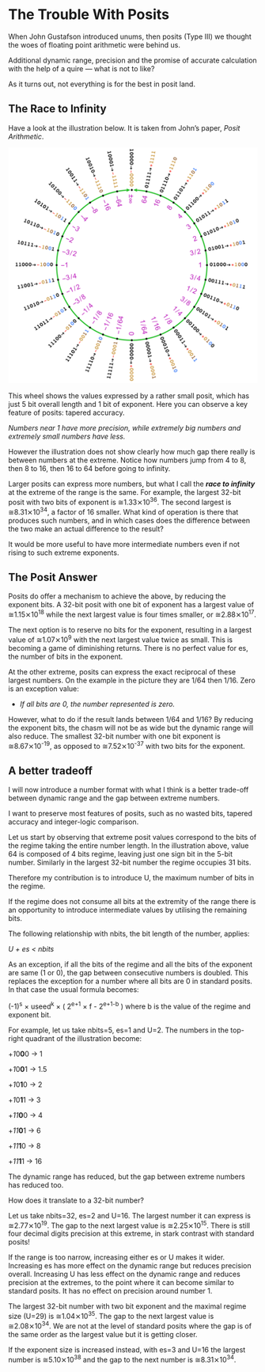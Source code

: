 # The Trouble With Posits

When John Gustafson introduced unums, then posits (Type III) we thought the woes of floating point arithmetic were behind us.

Additional dynamic range, precision and the promise of accurate calculation with the help of a quire — what is not to like?

As it turns out, not everything is for the best in posit land.

## The Race to Infinity

Have a look at the illustration below. It is taken from John’s paper, _Posit Arithmetic_.

![Number wheel](https://github.com/jido/race-to-infinity/raw/master/Screen%20Shot%202018-07-08%20at%2017.08.26.png)

This wheel shows the values expressed by a rather small posit, which has just 5 bit overall length and 1 bit 
of exponent. Here you can observe a key feature of posits: tapered accuracy.

_Numbers near 1 have more precision, while extremely big numbers and extremely small numbers have less._

However the illustration does not show clearly how much gap there really is between numbers at the extreme. 
Notice how numbers jump from 4 to 8, then 8 to 16, then 16 to 64 before going to infinity.

Larger posits can express more numbers, but what I call the _**race to infinity**_ at the extreme of the 
range is the same. For example, the largest 32-bit posit with two bits of exponent is ≅1.33⨯10<sup>36</sup>. The second 
largest is ≅8.31⨯10<sup>34</sup>, a factor of 16 smaller. What kind of operation is there that produces such numbers, 
and in which cases does the difference between the two make an actual difference to the result?

It would be more useful to have more intermediate numbers even if not rising to such extreme exponents.

## The Posit Answer

Posits do offer a mechanism to achieve the above, by reducing the exponent bits. A 32-bit posit with one bit 
of exponent has a largest value of ≅1.15⨯10<sup>18</sup> while the next largest value is four times smaller, or 
≅2.88⨯10<sup>17</sup>. 

The next option is to reserve no bits for the exponent, resulting in a largest value of ≅1.07⨯10<sup>9</sup> 
with the next largest value twice as small. This is becoming a game of diminishing returns. There is no perfect 
  value for es, the number of bits in the exponent.

At the other extreme, posits can express the exact reciprocal of these largest numbers. On the example in the 
picture they are 1/64 then 1/16. Zero is an exception value:

* _If all bits are 0, the number represented is zero._

However, what to do if the result lands between 1/64 and 1/16? By reducing the exponent bits, the chasm will not 
be as wide but the dynamic range will also reduce. The smallest 32-bit number with one bit exponent is 
≅8.67⨯10<sup>-19</sup>, as opposed to ≅7.52⨯10<sup>-37</sup> with two bits for the exponent.

## A better tradeoff

I will now introduce a number format with what I think is a better trade-off between dynamic range and the gap 
between extreme numbers.

I want to preserve most features of posits, such as no wasted bits, tapered accuracy and integer-logic comparison.

Let us start by observing that extreme posit values correspond to the bits of the regime taking the entire 
number length. In the illustration above, value 64 is composed of 4 bits regime, leaving just one sign bit in 
the 5-bit number. Similarly in the largest 32-bit number the regime occupies 31 bits.

Therefore my contribution is to introduce U, the maximum number of bits in the regime.

If the regime does not consume all bits at the extremity of the range there is an opportunity to introduce 
intermediate values by utilising the remaining bits.

The following relationship with nbits, the bit length of the number, applies:

_U + es < nbits_

As an exception, if all the bits of the regime and all the bits of the exponent are same (1 or 0), the gap 
between consecutive numbers is doubled. This replaces the exception for a number where all bits are 0 in 
standard posits. In that case the usual formula becomes:

(-1)<sup>s</sup> × useed<sup>k</sup> × ( 2<sup>e+1</sup> × f - 2<sup>e+1-b</sup> ) where b is the value of 
  the regime and exponent bit.

For example, let us take nbits=5, es=1 and U=2. The numbers in the top-right quadrant of the illustration become:

+<i style=“color:orange;”>1</i>0<b style=“color:blue;”>0</b>0 → 1

+<i style=“color:orange;”>1</i>0<b style=“color:blue;”>0</b>1 → 1.5

+<i style=“color:orange;”>1</i>0<b style=“color:blue;”>1</b>0 → 2

+<i style=“color:orange;”>1</i>0<b style=“color:blue;”>1</b>1 → 3

+<i style=“color:orange;”>11</i><b style=“color:blue;”>0</b>0 → 4

+<i style=“color:orange;”>11</i><b style=“color:blue;”>0</b>1 → 6

+<i style=“color:orange;”>11</i><b style=“color:blue;”>1</b>0 → 8

+<i style=“color:orange;”>11</i><b style=“color:blue;”>1</b>1 → 16

The dynamic range has reduced, but the gap between extreme numbers has reduced too.

How does it translate to a 32-bit number?

Let us take nbits=32, es=2 and U=16. The largest number it can express is ≅2.77⨯10<sup>19</sup>. The gap to 
the next largest value is ≅2.25⨯10<sup>15</sup>. There is still four decimal digits precision at this extreme, in 
stark contrast with standard posits!

If the range is too narrow, increasing either es or U makes it wider. Increasing es has more effect on the 
dynamic range but reduces precision overall. Increasing U has less effect on the dynamic range and reduces 
precision at the extremes, to the point where it can become similar to standard posits. It has no effect on 
precision around number 1.

The largest 32-bit number with two bit exponent and the maximal regime size (U=29) is ≅1.04⨯10<sup>35</sup>. 
The gap to the next largest value is ≅2.08⨯10<sup>34</sup>. We are not at the level of standard posits where 
the gap is of the same order as the largest value but it is getting closer.

If the exponent size is increased instead, with es=3 and U=16 the largest number is ≅5.10⨯10<sup>38</sup> 
and the gap to the next number is ≅8.31⨯10<sup>34</sup>.